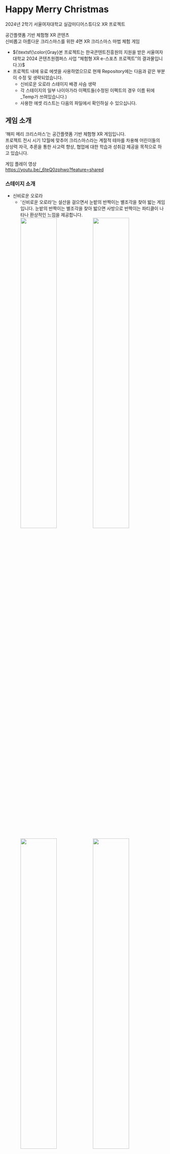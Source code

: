 # Happy Merry Christmas
2024년 2학기 서울여자대학교 실감미디어스튜디오 XR 프로젝트<br/>

공간플랫폼 기반 체험형 XR 콘텐츠<br/>
신비롭고 아름다운 크리스마스를 위한 4면 XR 크리스마스 마법 체험 게임<br/>
* ${\textsf{\color{Gray}본 프로젝트는 한국콘텐트진흥원의 지원을 받은 서울여자대학교 2024 콘텐츠원캠퍼스 사업 “체험형 XR e-스포츠 프로젝트”의 결과물입니다.}}$
* 프로젝트 내에 유료 에셋을 사용하였으므로 현재 Repository에는 다음과 같은 부분이 수정 및 생략되었습니다.
  * 신비로운 오로라 스테이지 배경 사슴 생략
  * 각 스테이지의 일부 나이아가라 이펙트들(수정된 이펙트의 경우 이름 뒤에 _Temp가 쓰여있습니다.)
  * 사용한 에셋 리스트는 다음의 파일에서 확인하실 수 있으십니다.

## 게임 소개
‘해피 메리 크리스마스’는 공간플랫폼 기반 체험형 XR 게임입니다.<br/>
프로젝트 전시 시기 12월에 맞추어 크리스마스라는 계절적 테마를 차용해 어린이들의 상상력 자극, 추론을 통한 사고력 향상, 협업에 대한 학습과 성취감 제공을 목적으로 하고 있습니다.<br/>

게임 플레이 영상<br/>
https://youtu.be/_6teQ0zphwo?feature=shared
### 스테이지 소개
* 신비로운 오로라
  * '신비로운 오로라'는 설산을 걸으면서 눈밭의 반짝이는 별조각을 찾아 밟는 게임입니다. 눈밭의 반짝이는 별조각을 찾아 밟으면 사방으로 반짝이는 파티클이 나타나 환상적인 느낌을 제공합니다.
  <br/><img width="50%" src="https://github.com/user-attachments/assets/ba0b142f-5003-46fc-8de4-fe418bd7a790"/><img width="50%" src="https://github.com/user-attachments/assets/2539c7ba-a488-4090-928c-231971cc126e"/>
  <br/><img width="50%" src="https://github.com/user-attachments/assets/9ae839b4-8074-40a3-a58b-6b9c00ad6437"/><img width="50%" src="https://github.com/user-attachments/assets/b61c3512-93d1-49d4-b10b-fb38d4326e28"/>
<br/>
## 프로젝트 개요
### 개발 기간
* 2024.09 - 2024.12 (약 3개월)
### 개발 환경
* Unreal Engine 5 Blueprint
* HOKUYO Sensor
* Unity
### 개발 인원
* 개발 2명
* 디자인 2명
* 기획 1명
<br/>
## 프로젝트 성과

